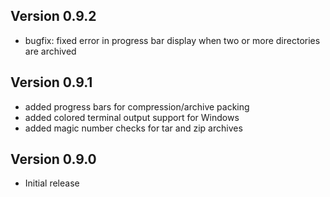 ## Version 0.9.2

- bugfix: fixed error in progress bar display when two or more directories are archived

## Version 0.9.1

- added progress bars for compression/archive packing
- added colored terminal output support for Windows
- added magic number checks for tar and zip archives

## Version 0.9.0

- Initial release